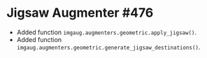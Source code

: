 # Jigsaw Augmenter #476

* Added function `imgaug.augmenters.geometric.apply_jigsaw()`.
* Added function `imgaug.augmenters.geometric.generate_jigsaw_destinations()`.
